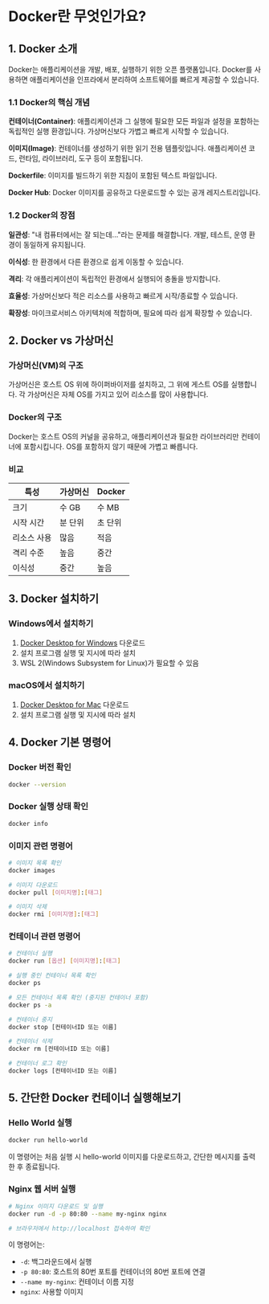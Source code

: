 # Docker란 무엇인가요?



## 1. Docker 소개

Docker는 애플리케이션을 개발, 배포, 실행하기 위한 오픈 플랫폼입니다. Docker를 사용하면 애플리케이션을 인프라에서 분리하여 소프트웨어를 빠르게 제공할 수 있습니다.



### 1.1 Docker의 핵심 개념

**컨테이너(Container)**: 애플리케이션과 그 실행에 필요한 모든 파일과 설정을 포함하는 독립적인 실행 환경입니다. 가상머신보다 가볍고 빠르게 시작할 수 있습니다.

**이미지(Image)**: 컨테이너를 생성하기 위한 읽기 전용 템플릿입니다. 애플리케이션 코드, 런타임, 라이브러리, 도구 등이 포함됩니다.

**Dockerfile**: 이미지를 빌드하기 위한 지침이 포함된 텍스트 파일입니다.

**Docker Hub**: Docker 이미지를 공유하고 다운로드할 수 있는 공개 레지스트리입니다.

### 1.2 Docker의 장점

**일관성**: "내 컴퓨터에서는 잘 되는데..."라는 문제를 해결합니다. 개발, 테스트, 운영 환경이 동일하게 유지됩니다.

**이식성**: 한 환경에서 다른 환경으로 쉽게 이동할 수 있습니다.

**격리**: 각 애플리케이션이 독립적인 환경에서 실행되어 충돌을 방지합니다.

**효율성**: 가상머신보다 적은 리소스를 사용하고 빠르게 시작/종료할 수 있습니다.

**확장성**: 마이크로서비스 아키텍처에 적합하며, 필요에 따라 쉽게 확장할 수 있습니다.



## 2. Docker vs 가상머신

### 가상머신(VM)의 구조

가상머신은 호스트 OS 위에 하이퍼바이저를 설치하고, 그 위에 게스트 OS를 실행합니다. 각 가상머신은 자체 OS를 가지고 있어 리소스를 많이 사용합니다.

### Docker의 구조

Docker는 호스트 OS의 커널을 공유하고, 애플리케이션과 필요한 라이브러리만 컨테이너에 포함시킵니다. OS를 포함하지 않기 때문에 가볍고 빠릅니다.

### 비교

| 특성 | 가상머신 | Docker |
|------|---------|--------|
| 크기 | 수 GB | 수 MB |
| 시작 시간 | 분 단위 | 초 단위 |
| 리소스 사용 | 많음 | 적음 |
| 격리 수준 | 높음 | 중간 |
| 이식성 | 중간 | 높음 |



## 3. Docker 설치하기

### Windows에서 설치하기

1. [Docker Desktop for Windows](https://www.docker.com/products/docker-desktop) 다운로드
2. 설치 프로그램 실행 및 지시에 따라 설치
3. WSL 2(Windows Subsystem for Linux)가 필요할 수 있음



### macOS에서 설치하기

1. [Docker Desktop for Mac](https://www.docker.com/products/docker-desktop) 다운로드
2. 설치 프로그램 실행 및 지시에 따라 설치



## 4. Docker 기본 명령어

### Docker 버전 확인

```bash
docker --version
```

### Docker 실행 상태 확인

```bash
docker info
```

### 이미지 관련 명령어

```bash
# 이미지 목록 확인
docker images

# 이미지 다운로드
docker pull [이미지명]:[태그]

# 이미지 삭제
docker rmi [이미지명]:[태그]
```

### 컨테이너 관련 명령어

```bash
# 컨테이너 실행
docker run [옵션] [이미지명]:[태그]

# 실행 중인 컨테이너 목록 확인
docker ps

# 모든 컨테이너 목록 확인 (중지된 컨테이너 포함)
docker ps -a

# 컨테이너 중지
docker stop [컨테이너ID 또는 이름]

# 컨테이너 삭제
docker rm [컨테이너ID 또는 이름]

# 컨테이너 로그 확인
docker logs [컨테이너ID 또는 이름]
```



## 5. 간단한 Docker 컨테이너 실행해보기

### Hello World 실행

```bash
docker run hello-world
```

이 명령어는 처음 실행 시 hello-world 이미지를 다운로드하고, 간단한 메시지를 출력한 후 종료됩니다.



### Nginx 웹 서버 실행

```bash
# Nginx 이미지 다운로드 및 실행
docker run -d -p 80:80 --name my-nginx nginx

# 브라우저에서 http://localhost 접속하여 확인
```

이 명령어는:
- `-d`: 백그라운드에서 실행
- `-p 80:80`: 호스트의 80번 포트를 컨테이너의 80번 포트에 연결
- `--name my-nginx`: 컨테이너 이름 지정
- `nginx`: 사용할 이미지

